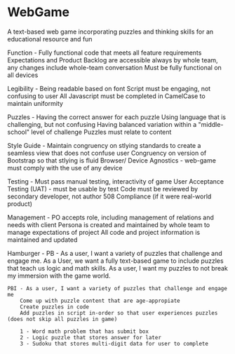 # WebGame
A text-based web game incorporating puzzles and thinking skills for an educational resource and fun

Function - 
    Fully functional code that meets all feature requirements
    Expectations and Product Backlog are accessible always by whole team, any changes include whole-team conversation
    Must be fully functional on all devices
    
Legibility - 
    Being readable based on font
    Script must be engaging, not confusing to user
    All Javascript must be completed in CamelCase to maintain uniformity
    
Puzzles - 
    Having the correct answer for each puzzle
    Using language that is challenging, but not confusing
    Having balanced variation within a "middle-school" level of challenge
    Puzzles must relate to content
    
Style Guide - 
    Maintain congruency on stlying standards to create a seamless view that does not confuse user
    Congruency on version of Bootstrap so that stlying is fluid
    Browser/ Device Agnostics - web-game must comply with the use of any device
    
Testing - 
    Must pass manual testing, interactivity of game 
    User Acceptance Testing (UAT) - must be usable by test
    Code must be reviewed by secondary developer, not author
508 Compliance (if it were real-world product)

Management - 
    PO accepts role, including management of relations and needs with client
    Persona is created and maintained by whole team to manage expectations of project
    All code and project information is maintained and updated

Hamburger - 
    PB -
    As a user, I want a variety of puzzles that challenge and engage me.
    As a User, we want a fully text-based game to include puzzles that teach us logic and math skills.
    As a user, I want my puzzles to not break my immersion with the game world.
    
    PBI - As a user, I want a variety of puzzles that challenge and engage me
        Come up with puzzle content that are age-appropiate 
        Create puzzles in code
        Add puzzles in script in-order so that user experiences puzzles (does not skip all puzzles in game)

        1 - Word math problem that has submit box
        2 - Logic puzzle that stores answer for later
        3 - Sudoku that stores multi-digit data for user to complete
    
